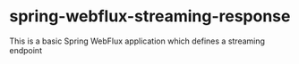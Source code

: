 # spring-webflux-streaming-response
This is a basic Spring WebFlux application which defines a streaming endpoint
